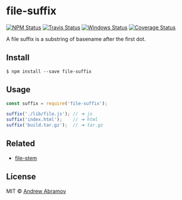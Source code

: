 file-suffix
===========

[![NPM Status][npm-img]][npm]
[![Travis Status][test-img]][travis]
[![Windows Status][appveyor-img]][appveyor]
[![Coverage Status][coveralls-img]][coveralls]

[npm]:           https://www.npmjs.org/package/file-suffix
[npm-img]:       https://img.shields.io/npm/v/file-suffix.svg

[travis]:        https://travis-ci.org/blond/file-suffix
[test-img]:      https://img.shields.io/travis/blond/file-suffix/master.svg?label=tests

[appveyor]:      https://ci.appveyor.com/project/blond/file-suffix
[appveyor-img]:  https://img.shields.io/appveyor/ci/blond/file-suffix/master.svg?style=flat&label=windows

[coveralls]:     https://coveralls.io/r/blond/file-suffix
[coveralls-img]: https://img.shields.io/coveralls/blond/file-suffix/master.svg

A file suffix is a substring of basename after the first dot.

Install
-------

```
$ npm install --save file-suffix
```

Usage
-----

```js
const suffix = require('file-suffix');

suffix('./lib/file.js'); // ➜ js
suffix('index.html');    // ➜ html
suffix('build.tar.gz');  // ➜ tar.gz
```

Related
-------

* [file-stem](https://github.com/blond/file-stem)

License
-------

MIT © [Andrew Abramov](https://github.com/blond)
